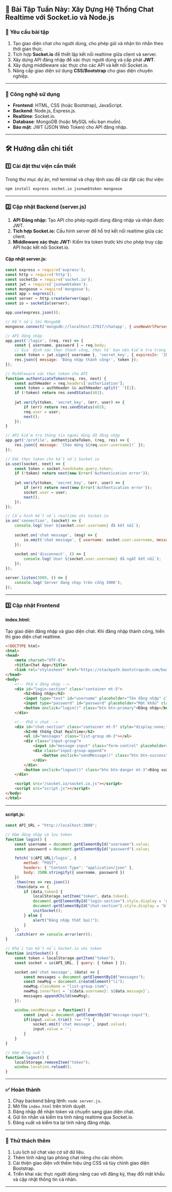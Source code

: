 

## 📅 Bài Tập Tuần Này: Xây Dựng Hệ Thống Chat Realtime với Socket.io và Node.js

### 🌟 **Yêu cầu bài tập**
1. Tạo giao diện chat cho người dùng, cho phép gửi và nhận tin nhắn theo thời gian thực.
2. Tích hợp **Socket.io** để thiết lập kết nối realtime giữa client và server.
3. Xây dựng API đăng nhập để xác thực người dùng và cấp phát **JWT**.
4. Xây dựng middleware xác thực cho các API và kết nối Socket.io.
5. Nâng cấp giao diện sử dụng **CSS/Bootstrap** cho giao diện chuyên nghiệp.

---

### 📌 **Công nghệ sử dụng**
- **Frontend**: HTML, CSS (hoặc Bootstrap), JavaScript.
- **Backend**: Node.js, Express.js.
- **Realtime**: Socket.io.
- **Database**: MongoDB (hoặc MySQL nếu bạn muốn).
- **Bảo mật**: JWT (JSON Web Token) cho API đăng nhập.

---

## 🛠 **Hướng dẫn chi tiết**

### 1️⃣ **Cài đặt thư viện cần thiết**

Trong thư mục dự án, mở terminal và chạy lệnh sau để cài đặt các thư viện:
```sh
npm install express socket.io jsonwebtoken mongoose
```

---

### 2️⃣ **Cập nhật Backend (server.js)**

1. **API Đăng nhập:** Tạo API cho phép người dùng đăng nhập và nhận được JWT.
2. **Tích hợp Socket.io:** Cấu hình server để hỗ trợ kết nối realtime giữa các client.
3. **Middleware xác thực JWT:** Kiểm tra token trước khi cho phép truy cập API hoặc kết nối Socket.io.

#### Cập nhật **server.js**:
```javascript
const express = require('express');
const http = require('http');
const socketIo = require('socket.io');
const jwt = require('jsonwebtoken');
const mongoose = require('mongoose');
const app = express();
const server = http.createServer(app);
const io = socketIo(server);

app.use(express.json());

// Kết nối tới MongoDB
mongoose.connect('mongodb://localhost:27017/chatapp', { useNewUrlParser: true, useUnifiedTopology: true });

// API đăng nhập
app.post('/login', (req, res) => {
    const { username, password } = req.body;
    // Giả định xác thực thành công, thực tế bạn nên kiểm tra trong CSDL
    const token = jwt.sign({ username }, 'secret_key', { expiresIn: '1h' });
    res.json({ message: 'Đăng nhập thành công!', token });
});

// Middleware xác thực token cho API
function authenticateToken(req, res, next) {
    const authHeader = req.headers['authorization'];
    const token = authHeader && authHeader.split(' ')[1];
    if (!token) return res.sendStatus(401);
    
    jwt.verify(token, 'secret_key', (err, user) => {
        if (err) return res.sendStatus(403);
        req.user = user;
        next();
    });
}

// API kiểm tra thông tin người dùng đã đăng nhập
app.get('/profile', authenticateToken, (req, res) => {
    res.json({ message: `Chào mừng ${req.user.username}!` });
});

// Xác thực token cho kết nối Socket.io
io.use((socket, next) => {
    const token = socket.handshake.query.token;
    if (!token) return next(new Error('Authentication error'));
    
    jwt.verify(token, 'secret_key', (err, user) => {
        if (err) return next(new Error('Authentication error'));
        socket.user = user;
        next();
    });
});

// Cấu hình kết nối realtime với Socket.io
io.on('connection', (socket) => {
    console.log(`User ${socket.user.username} đã kết nối`);
    
    socket.on('chat message', (msg) => {
        io.emit('chat message', { username: socket.user.username, message: msg });
    });
    
    socket.on('disconnect', () => {
        console.log(`User ${socket.user.username} đã ngắt kết nối`);
    });
});

server.listen(3000, () => {
    console.log('Server đang chạy trên cổng 3000');
});
```

---

### 3️⃣ **Cập nhật Frontend**

#### **index.html**:
Tạo giao diện đăng nhập và giao diện chat. Khi đăng nhập thành công, hiển thị giao diện chat realtime.
```html
<!DOCTYPE html>
<html>
<head>
    <meta charset="UTF-8">
    <title>Chat App</title>
    <link rel="stylesheet" href="https://stackpath.bootstrapcdn.com/bootstrap/4.5.0/css/bootstrap.min.css">
</head>
<body>
    <!-- Phần đăng nhập -->
    <div id="login-section" class="container mt-5">
        <h2>Đăng nhập</h2>
        <input type="text" id="username" placeholder="Tên đăng nhập" class="form-control mb-2">
        <input type="password" id="password" placeholder="Mật khẩu" class="form-control mb-2">
        <button onclick="login()" class="btn btn-primary">Đăng nhập</button>
    </div>

    <!-- Phần chat -->
    <div id="chat-section" class="container mt-5" style="display:none;">
        <h2>Hệ thống Chat Realtime</h2>
        <ul id="messages" class="list-group mb-3"></ul>
        <div class="input-group">
            <input id="message-input" class="form-control" placeholder="Nhập tin nhắn...">
            <div class="input-group-append">
                <button onclick="sendMessage()" class="btn btn-success">Gửi</button>
            </div>
        </div>
        <button onclick="logout()" class="btn btn-danger mt-3">Đăng xuất</button>
    </div>

    <script src="/socket.io/socket.io.js"></script>
    <script src="script.js"></script>
</body>
</html>
```

---

#### **script.js**:
```javascript
const API_URL = "http://localhost:3000";

// Hàm đăng nhập và lưu token
function login() {
    const username = document.getElementById("username").value;
    const password = document.getElementById("password").value;

    fetch(`${API_URL}/login`, {
        method: "POST",
        headers: { "Content-Type": "application/json" },
        body: JSON.stringify({ username, password })
    })
    .then(res => res.json())
    .then(data => {
        if (data.token) {
            localStorage.setItem("token", data.token);
            document.getElementById("login-section").style.display = 'none';
            document.getElementById("chat-section").style.display = 'block';
            initSocket();
        } else {
            alert("Đăng nhập thất bại!");
        }
    })
    .catch(err => console.error(err));
}

// Khởi tạo kết nối Socket.io với token
function initSocket() {
    const token = localStorage.getItem("token");
    const socket = io(API_URL, { query: { token } });

    socket.on('chat message', (data) => {
        const messages = document.getElementById("messages");
        const newMsg = document.createElement("li");
        newMsg.className = "list-group-item";
        newMsg.innerText = `${data.username}: ${data.message}`;
        messages.appendChild(newMsg);
    });

    window.sendMessage = function() {
        const input = document.getElementById("message-input");
        if(input.value.trim() !== "") {
            socket.emit('chat message', input.value);
            input.value = '';
        }
    }
}

// Hàm đăng xuất
function logout() {
    localStorage.removeItem("token");
    window.location.reload();
}
```

---

### ✅ **Hoàn thành**
1. Chạy backend bằng lệnh: `node server.js`.
2. Mở file `index.html` trên trình duyệt.
3. Đăng nhập để nhận token và chuyển sang giao diện chat.
4. Gửi tin nhắn và kiểm tra tính năng realtime qua Socket.io.
5. Đăng xuất và kiểm tra lại tính năng đăng nhập.

---

### 🌟 **Thử thách thêm**
1. Lưu lịch sử chat vào cơ sở dữ liệu.
2. Thêm tính năng tạo phòng chat riêng cho các nhóm.
3. Cải thiện giao diện với thêm hiệu ứng CSS và tùy chỉnh giao diện Bootstrap.
4. Triển khai xác thực người dùng nâng cao với đăng ký, thay đổi mật khẩu và cập nhật thông tin cá nhân.

---

